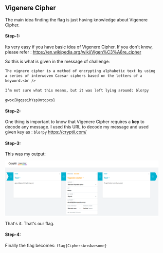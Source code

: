 ## Vigenere Cipher
The main idea finding the flag is just having knowledge about Vigenere Cipher.

#### Step-1:

Its very easy if you have basic idea of Vigenere Cipher. If you don't know, please refer : 
https://en.wikipedia.org/wiki/Vigen%C3%A8re_cipher

So this is what is given in the message of challenge:

```
The vignere cipher is a method of encrypting alphabetic text by using a series of interwoven Caesar ciphers based on the letters of a keyword.<br />

I’m not sure what this means, but it was left lying around: blorpy

gwox{RgqssihYspOntqpxs}
```
#### Step-2:
One thing is important to know that Vigenere Cipher requires a <strong>key</strong> to decode any message. 
I used this URL to decode my message and used given key as : `blorpy`
https://cryptii.com/

#### Step-3:
This was my output:

<img src="Flag.png">

That's it. That's our flag.

#### Step-4:

Finally the flag becomes:
`flag{CiphersAreAwesome}`